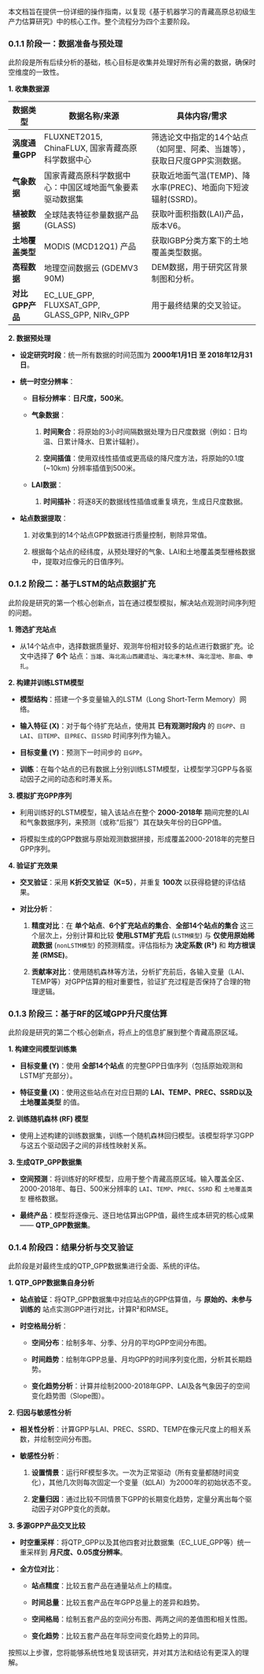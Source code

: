 

本文档旨在提供一份详细的操作指南，以复现《基于机器学习的青藏高原总初级生产力估算研究》中的核心工作。整个流程分为四个主要阶段。

### 0.1.1 **阶段一：数据准备与预处理**

此阶段是所有后续分析的基础，核心目标是收集并处理好所有必需的数据，确保时空维度的一致性。

**1. 收集数据源**

|数据类型|数据名称/来源|具体内容/需求|
|---|---|---|
|**涡度通量GPP**|FLUXNET2015, ChinaFLUX, 国家青藏高原科学数据中心|筛选论文中指定的14个站点（如阿里、阿柔、当雄等），获取日尺度GPP实测数据。|
|**气象数据**|国家青藏高原科学数据中心：中国区域地面气象要素驱动数据集|获取近地面气温(TEMP)、降水率(PREC)、地面向下短波辐射(SSRD)。|
|**植被数据**|全球陆表特征参量数据产品 (GLASS)|获取叶面积指数(LAI)产品，版本V6。|
|**土地覆盖类型**|MODIS (MCD12Q1) 产品|获取IGBP分类方案下的土地覆盖类型数据。|
|**高程数据**|地理空间数据云 (GDEMV3 90M)|DEM数据，用于研究区背景制图和分析。|
|**对比GPP产品**|EC_LUE_GPP, FLUXSAT_GPP, GLASS_GPP, NIRv_GPP|用于最终结果的交叉验证。|

**2. 数据预处理**

- **设定研究时段**：统一所有数据的时间范围为 **2000年1月1日 至 2018年12月31日**。
    
- **统一时空分辨率**：
    
    - **目标分辨率**：**日尺度，500米**。
        
    - **气象数据**：
        
        1. **时间聚合**：将原始的3小时间隔数据处理为日尺度数据（例如：日均温、日累计降水、日累计辐射）。
            
        2. **空间插值**：使用双线性插值或更高级的降尺度方法，将原始的0.1度 (~10km) 分辨率插值到500米。
            
    - **LAI数据**：
        
        1. **时间插补**：将逐8天的数据线性插值或重复填充，生成日尺度数据。
            
- **站点数据提取**：
    
    1. 对收集到的14个站点GPP数据进行质量控制，剔除异常值。
        
    2. 根据每个站点的经纬度，从预处理好的气象、LAI和土地覆盖类型栅格数据中，提取对应像元的日值序列。
        

### 0.1.2 **阶段二：基于LSTM的站点数据扩充**

此阶段是研究的第一个核心创新点，旨在通过模型模拟，解决站点观测时间序列短的问题。

**1. 筛选扩充站点**

- 从14个站点中，选择数据质量好、观测年份相对较多的站点进行数据扩充。论文中选择了 **6个** 站点：`当雄`、`海北高山西藏遗址`、`海北灌木林`、`海北湿地`、`那曲`、`申扎`。
    

**2. 构建并训练LSTM模型**

- **模型结构**：搭建一个多变量输入的LSTM（Long Short-Term Memory）网络。
    
- **输入特征 (X)**：对于每个待扩充站点，使用其 **已有观测时段内** 的 `日GPP`、`日LAI`、`日TEMP`、`日PREC`、`日SSRD` 时间序列作为输入。
    
- **目标变量 (Y)**：预测下一时间步的 `日GPP`。
    
- **训练**：在每个站点的已有数据上分别训练LSTM模型，让模型学习GPP与各驱动因子之间的动态和时滞关系。
    

**3. 模拟扩充GPP序列**

- 利用训练好的LSTM模型，输入该站点在整个 **2000-2018年** 期间完整的LAI和气象数据序列，来预测（或称“后报”）其在缺失年份的日GPP值。
    
- 将模拟生成的GPP数据与原始观测数据拼接，形成覆盖2000-2018年的完整日GPP序列。
    

**4. 验证扩充效果**

- **交叉验证**：采用 **K折交叉验证（K=5）**，并重复 **100次** 以获得稳健的评估结果。
    
- **对比分析**：
    
    1. **精度对比**：在 **单个站点**、**6个扩充站点的集合**、**全部14个站点的集合** 这三个层次上，分别计算和比较 **使用LSTM扩充后** (`LSTM模型`) 与 **仅使用原始稀疏数据** (`nonLSTM模型`) 的预测精度。评估指标为 **决定系数 (R²)** 和 **均方根误差 (RMSE)**。
        
    2. **贡献率对比**：使用随机森林等方法，分析扩充前后，各输入变量（LAI、TEMP等）对GPP估算的相对重要性，验证扩充过程是否保持了合理的物理逻辑。
        

### 0.1.3 **阶段三：基于RF的区域GPP升尺度估算**

此阶段是研究的第二个核心创新点，将点上的信息扩展到整个青藏高原区域。

**1. 构建空间模型训练集**

- **目标变量 (Y)**：使用 **全部14个站点** 的完整GPP日值序列（包括原始观测和LSTM扩充部分）。
    
- **特征变量 (X)**：使用这些站点在对应日期的 **LAI、TEMP、PREC、SSRD以及土地覆盖类型** 的值。
    

**2. 训练随机森林 (RF) 模型**

- 使用上述构建的训练数据集，训练一个随机森林回归模型。该模型将学习GPP与这五个驱动因子之间的非线性映射关系。
    

**3. 生成QTP_GPP数据集**

- **空间预测**：将训练好的RF模型，应用于整个青藏高原区域。输入覆盖全区、2000-2018年、每日、500米分辨率的 `LAI`、`TEMP`、`PREC`、`SSRD` 和 `土地覆盖类型` 栅格数据。
    
- **最终产品**：模型将逐像元、逐日地估算出GPP值，最终生成本研究的核心成果—— **QTP_GPP数据集**。
    

### 0.1.4 **阶段四：结果分析与交叉验证**

此阶段是对最终生成的QTP_GPP数据集进行全面、系统的评估。

**1. QTP_GPP数据集自身分析**

- **站点验证**：将QTP_GPP数据集中对应站点的GPP估算值，与 **原始的、未参与训练的** 站点实测GPP进行对比，计算R²和RMSE。
    
- **时空格局分析**：
    
    - **空间分布**：绘制多年、分季、分月的平均GPP空间分布图。
        
    - **时间趋势**：绘制年GPP总量、月均GPP的时间序列变化图，分析其长期趋势。
        
    - **变化趋势分析**：计算并绘制2000-2018年GPP、LAI及各气象因子的空间变化趋势图（Slope图）。
        

**2. 归因与敏感性分析**

- **相关性分析**：计算GPP与LAI、PREC、SSRD、TEMP在像元尺度上的相关系数，并绘制空间分布图。
    
- **敏感性分析**：
    
    1. **设置情景**：运行RF模型多次。一次为正常驱动（所有变量都随时间变化），其他几次则每次固定一个变量（如LAI）为2000年的初始状态不变。
        
    2. **定量归因**：通过比较不同情景下GPP的长期变化趋势，定量分离出每个驱动因子对GPP变化的贡献。
        

**3. 多源GPP产品交叉比较**

- **时空重采样**：将QTP_GPP以及其他四套对比数据集（EC_LUE_GPP等）统一重采样到 **月尺度、0.05度分辨率**。
    
- **全方位对比**：
    
    - **站点精度**：比较五套产品在通量站点上的精度。
        
    - **时间总量**：比较五套产品在年GPP总量上的差异和趋势。
        
    - **空间格局**：绘制五套产品的空间分布图、两两之间的差值图和相关性图。
        
    - **变化趋势**：比较五套产品在年际空间变化趋势上的异同。
        

按照以上步骤，您将能够系统性地复现该研究，并对其方法和结论有更深入的理解。